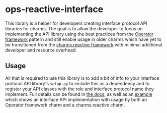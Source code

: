 # ops-reactive-interface

This library is a helper for developers creating interface protocol API
libraries for charms. The goal is to allow the developer to focus on
implementing the API library using the best practices from the [Operator
framework][] pattern and still enable usage in older charms which have yet to be
transitioned from the [charms.reactive framework][] with minimal additional
developer and resource overhead.

## Usage

All that is required to use this library is to add a bit of info to your
interface protocol API library's `setup.py` to include this as a dependency and
to register your API classes with the role and interface protocol name they
implement. Full details can be found in [the docs](docs), as well as an
[example](docs/example.md) which shows an interface API implementation with
usage by both an Operator framework charm and a charms.reactive charm.


<!-- Links -->
[Operator Framework]: https://github.com/canonical/operator/
[charms.reactive framework]: https://charmsreactive.readthedocs.io/en/latest
